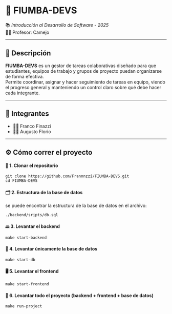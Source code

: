 # 🚀 FIUMBA-DEVS

📚 *Introducción al Desarrollo de Software - 2025*  
👨‍🏫 Profesor: Camejo

---

## 📝 Descripción

**FIUMBA-DEVS** es un gestor de tareas colaborativas diseñado para que estudiantes, equipos de trabajo y grupos de proyecto puedan organizarse de forma efectiva.  
Permite coordinar, asignar y hacer seguimiento de tareas en equipo, viendo el progreso general y manteniendo un control claro sobre qué debe hacer cada integrante.

---

## 👥 Integrantes

- 👨‍💻 Franco Finazzi  
- 👨‍💻 Augusto Florio

---

## ⚙️ Cómo correr el proyecto

#### 🧪 1. Clonar el repositorio
```
git clone https://github.com/Frannnzzi/FIUMBA-DEVS.git
cd FIUMBA-DEVS
```
#### 🗂️ 2. Estructura de la base de datos
se puede encontrar la estructura de la base de datos en el archivo:
```
./backend/sripts/db.sql
```
#### 🔙 3. Levantar el backend
```
make start-backend
```
#### 💾 4. Levantar únicamente la base de datos
```
make start-db
```
#### 🖥️ 5. Levantar el frontend
```
make start-frontend
```
#### 🚀 6. Levantar todo el proyecto (backend + frontend + base de datos)
```
make run-project
```
